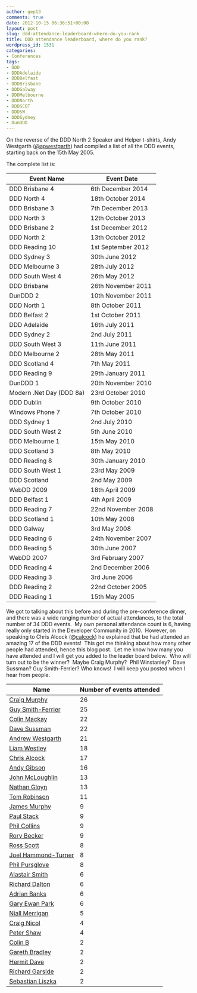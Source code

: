 ```yaml
---
author: gep13
comments: true
date: 2012-10-15 06:36:51+00:00
layout: post
slug: ddd-attendance-leaderboard-where-do-you-rank
title: DDD attendance leaderboard, where do you rank?
wordpress_id: 1531
categories:
- Conferences
tags:
- DDD
- DDDAdelaide
- DDDBelfast
- DDDBrisbane
- DDDGalway
- DDDMelbourne
- DDDNorth
- DDDSCOT
- DDDSW
- DDDSydney
- DunDDD
---
```


On the reverse of the DDD North 2 Speaker and Helper t-shirts, Andy Westgarth ([@apwestgarth](http://twitter.com/apwestgarth)) had compiled a list of all the DDD events, starting back on the 15th May 2005.

The complete list is:

**Event Name** | **Event Date**
--- | ---
DDD Brisbane 4 | 6th December 2014
DDD North 4 | 18th October 2014
DDD Brisbane 3 | 7th December 2013
DDD North 3 | 12th October 2013
DDD Brisbane 2 | 1st December 2012
DDD North 2 | 13th October 2012
DDD Reading 10 | 1st September 2012
DDD Sydney 3 | 30th June 2012
DDD Melbourne 3 | 28th July 2012
DDD South West 4 | 26th May 2012
DDD Brisbane | 26th November 2011
DunDDD 2 | 10th November 2011
DDD North 1 | 8th October 2011
DDD Belfast 2 | 1st October 2011
DDD Adelaide | 16th July 2011
DDD Sydney 2 | 2nd July 2011
DDD South West 3 | 11th June 2011
DDD Melbourne 2 | 28th May 2011
DDD Scotland 4 | 7th May 2011
DDD Reading 9 | 29th January 2011
DunDDD 1 | 20th November 2010
Modern .Net Day (DDD 8a) | 23rd October 2010
DDD Dublin | 9th October 2010
Windows Phone 7 | 7th October 2010
DDD Sydney 1 | 2nd July 2010
DDD South West 2 | 5th June 2010
DDD Melbourne 1 | 15th May 2010
DDD Scotland 3 | 8th May 2010
DDD Reading 8 | 30th January 2010
DDD South West 1 | 23rd May 2009
DDD Scotland | 2nd May 2009
WebDD 2009 | 18th April 2009
DDD Belfast 1 | 4th April 2009
DDD Reading 7 | 22nd November 2008
DDD Scotland 1 | 10th May 2008
DDD Galway | 3rd May 2008
DDD Reading 6 | 24th November 2007
DDD Reading 5 | 30th June 2007
WebDD 2007 | 3rd February 2007
DDD Reading 4 | 2nd December 2006
DDD Reading 3 | 3rd June 2006
DDD Reading 2 | 22nd October 2005
DDD Reading 1 | 15th May 2005

We got to talking about this before and during the pre-conference dinner, and there was a wide ranging number of actual attendances, to the total number of 34 DDD events.  My own personal attendance count is 6, having really only started in the Developer Community in 2010.  However, on speaking to Chris Alcock (@[calcock](https://twitter.com/calcock)) he explained that be had attended an amazing 17 of the DDD events!  This got me thinking about how many other people had attended, hence this blog post.  Let me know how many you have attended and I will get you added to the leader board below.  Who will turn out to be the winner?  Maybe Craig Murphy?  Phil Winstanley?  Dave Sussman? Guy Smith-Ferrier? Who knows!  I will keep you posted when I hear from people.

**Name** | **Number of events attended**
--- | ---
[Craig Murphy](http://twitter.com/camurphy) | 26
[Guy Smith-Ferrier](http://twitter.com/guysmithferrier) | 25
[Colin Mackay](http://twitter.com/colinmackay) | 22
[Dave Sussman](https://twitter.com/DaveSussman) | 22
[Andrew Westgarth](http://twitter.com/apwestgarth) | 21
[Liam Westley](https://twitter.com/westleyl) | 18
[Chris Alcock](http://twitter.com/calcock) | 17
[Andy Gibson](http://twitter.com/ARGibson) | 16
[John McLoughlin](https://twitter.com/Imaji) | 13
[Nathan Gloyn](https://twitter.com/nathangloyn) | 13
[Tom Robinson](https://twitter.com/tjrobinson) | 11
[James Murphy](https://twitter.com/recumbent) | 9
[Paul Stack](https://twitter.com/stack72) | 9
[Phil Collins](https://twitter.com/fatherfil) | 9
[Rory Becker](https://twitter.com/RoryBecker) | 9
[Ross Scott](https://twitter.com/RossDScott) | 8 
[Joel Hammond-Turner](https://twitter.com/rammesses) | 8
[Phil Pursglove](https://twitter.com/philpursglove) | 8
[Alastair Smith](https://twitter.com/alastairs) | 6
[Richard Dalton](https://twitter.com/richardadalton) | 6
[Adrian Banks](https://twitter.com/adrianbanks) | 6
[Gary Ewan Park](https://twitter.com/gep13) | 6
[Niall Merrigan](https://twitter.com/nmerrigan) | 5
[Craig Nicol](https://twitter.com/craignicol) | 4
[Peter Shaw](https://twitter.com/shawty_ds) | 4
[Colin B](https://twitter.com/sacs) | 2
[Gareth Bradley](https://twitter.com/garfbradaz) | 2
[Hermit Dave](https://twitter.com/hermitdave) | 2
[Richard Garside](https://twitter.com/_richardg) | 2
[Sebastian Liszka](https://twitter.com/seblis27) | 2
